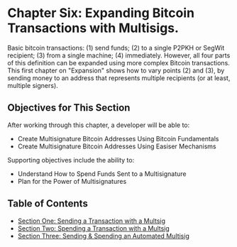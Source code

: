 # Chapter Six: Expanding Bitcoin Transactions with Multisigs.

Basic bitcoin transactions: (1) send funds; (2) to a single P2PKH or SegWit recipient; (3) from a single machine; (4) immediately. However, all four parts of this definition can be expanded using more complex Bitcoin transactions. This first chapter on "Expansion" shows how to vary points (2) and (3), by sending money to an address that represents multiple recipients (or at least, multiple signers).

## Objectives for This Section

After working through this chapter, a developer will be able to:

   * Create Multisignature Bitcoin Addresses Using Bitcoin Fundamentals
   * Create Multisignature Bitcoin Addresses Using Easiser Mechanisms
   
Supporting objectives include the ability to:

   * Understand How to Spend Funds Sent to a Multisignature
   * Plan for the Power of Multisignatures
   
## Table of Contents

   * [Section One: Sending a Transaction with a Multsig](06_1_Sending_a_Transaction_to_a_Multisig.md)
   * [Section Two: Spending a Transaction with a Multsig](06_2_Spending_a_Transaction_to_a_Multisig.md)
   * [Section Three: Sending & Spending an Automated Multisig](06_3_Sending_an_Automated_Multisig.md)
